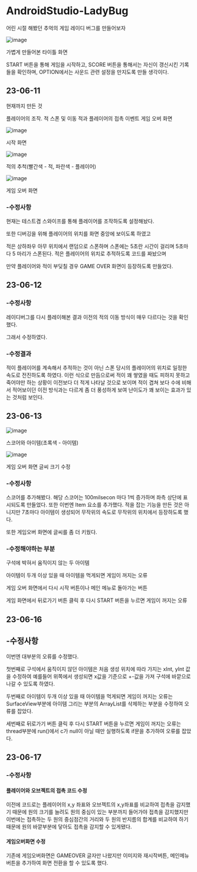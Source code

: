 # AndroidStudio-LadyBug
어린 시절 해봤던 추억의 게임 레이디 버그를 만들어보자

![image](https://github.com/bernadette1008/AndroidStudio-LadyBugGame/assets/103907857/8b5a30f3-0a49-4e5d-97d4-7e8ad986dbe9)

가볍게 만들어본 타이틀 화면

START 버튼을 통해 게임을 시작하고, SCORE 버튼을 통해서는 자신이 갱신시킨 기록들을 확인하며, OPTION에서는 사운드 관련 설정을 만지도록 만들 생각이다.

## 23-06-11
현재까지 만든 것

플레이어의 조작.
적 스폰 및 이동
적과 플레이어의 접촉 이벤트
게임 오버 화면

![image](https://github.com/bernadette1008/AndroidStudio-LadyBugGame/assets/103907857/43b29024-bf99-4f3b-af33-09d5132bdb44)

시작 화면

![image](https://github.com/bernadette1008/AndroidStudio-LadyBugGame/assets/103907857/0149fa90-b129-4898-b379-9e4af2b2dda4)

적의 추척(빨간색 - 적, 파란색 - 플레이어)

![image](https://github.com/bernadette1008/AndroidStudio-LadyBugGame/assets/103907857/7e649d49-6b24-4923-b710-f5d9017f8463)

게임 오버 화면

### -수정사항

현재는 테스트겸 스와이프를 통해 플레이어를 조작하도록 설정해놨다.

또한 디버깅을 위해 플레이어의 위치를 화면 중앙에 보이도록 하였고

적은 상하좌우 아무 위치에서 랜덤으로 스폰하며
스폰에는 5초란 시간이 걸리며 5초마다 5 마리가 스폰된다.
적은 플레이어의 위치로 추적하도록 코드를 짜놨으며

만약 플레이어와 적이 부딪칠 경우 GAME OVER 화면이 등장하도록 만들었다.

## 23-06-12
### -수정사항

레이디버그를 다시 플레이해본 결과 이전의 적의 이동 방식이 매우 다르다는 것을 확인했다.

그래서 수정하였다.

### -수정결과

적이 플레이어를 계속해서 추적하는 것이 아닌 스폰 당시의 플레이어의 위치로 일정한 속도로 전진하도록 하였다.
이런 식으로 만듬으로써 적이 꽤 쌓였을 때도 피하지 못하고 죽어야만 하는 상황이 이전보다 더 적게 나타날 것으로 보이며
적이 겹쳐 보다 수에 비해서 적어보이던 이전 방식과는 다르게 좀 더 풍성하게 보여 난이도가 꽤 보이는 효과가 있는 것처럼 보인다.

## 23-06-13

![image](https://github.com/bernadette1008/AndroidStudio-LadyBugGame/assets/103907857/c0acd233-dd29-4bcd-be7f-aebb4bbe9677)

스코어와 아이템(초록색 - 아이템)

![image](https://github.com/bernadette1008/AndroidStudio-LadyBugGame/assets/103907857/aeb6c8cd-c747-453b-8fbf-c7c5f7374fbb)

게임 오버 화면 글씨 크기 수정

### -수정사항

스코어를 추가해봤다. 해당 스코어는 100milsecon 마다 1씩 증가하며 좌측 상단에 표시되도록 만들었다.
또한 이번엔 Item 요소를 추가했다. 적을 잡는 기능을 만든 것은 아니지만 7초마다 아이템이 생성되어 무작위의 속도로 무작위의 위치에서 등장하도록 했다.

또한 게임오버 화면에 글씨를 좀 더 키웠다.

### -수정해야하는 부분

구석에 박혀서 움직이지 않는 두 아이템

아이템이 두개 이상 있을 때 아이템을 먹게되면 게임이 꺼지는 오류

게임 오버 화면에서 다시 시작 버튼이나 메인 메뉴로 돌아가는 버튼

게임 화면에서 뒤로가기 버튼 클릭 후 다시 START 버튼을 누르면 게임이 꺼지는 오류

## 23-06-16

## -수정사항

이번엔 대부분의 오류를 수정했다.

첫번째로 구석에서 움직이지 않던 아이템은 처음 생성 위치에 따라 가지는 xInt, yInt 값을 수정하여 예를들어 위쪽에서 생성되면 x값을 기준으로 +-값을 가져 구석에 바깥으로 나갈 수 있도록 하였다.

두번째로 아이템이 두개 이상 있을 때 아이템을 먹게되면 게임이 꺼지는 오류는 SurfaceView부분에 아이템 그리는 부분의 ArrayList를 삭제하는 부분을 수정하여 오류를 잡았다.

세번째로 뒤로가기 버튼 클릭 후 다시 START 버튼을 누르면 게임이 꺼지는 오류는 thread부분에 run()에서 c가 null이 아닐 때만 실행하도록 if문을 추가하여 오류를 잡았다.

## 23-06-17

### -수정사항

#### 플레이어와 오브젝트의 접촉 코드 수정
이전에 코드로는 플레이어의 x,y 좌표와 오브젝트의 x,y좌표를 비교하여 접촉을 감지했기 때문에 원의 크기를 늘려도 원의 중심이 있는 부분까지 들어가야 접촉을 감지했지만 이번에는 접촉하는 두 원의 중심점간의 거리와 두 원의 반지름의 합계를 비교하여 하기 때문에 원의 바깥부분에 닿아도 접촉을 감지할 수 있게됐다.

#### 게임오버화면 수정
기존에 게임오버화면은 GAMEOVER 글자만 나왔지만 이미지와 재시작버튼, 메인메뉴 버튼을 추가하여 화면 전환을 할 수 있도록 했다.
